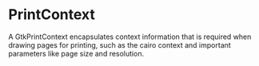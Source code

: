 # PrintContext

A GtkPrintContext encapsulates context information that is required when drawing pages for printing, such as the cairo context and important parameters like page size and resolution.
